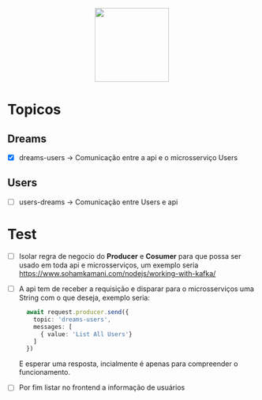 
<p align="center">
  <img height="150rem" src="../backend/assets/dreams-logo.png"/>
</p>



# Topicos

## Dreams

- [x] dreams-users -> Comunicação entre a api e o microsserviço Users

## Users
- [ ] users-dreams -> Comunicação entre Users e api

# Test

- [ ] Isolar regra de negocio do **Producer** e **Cosumer** para que possa ser usado em toda api e microsserviços, um exemplo seria https://www.sohamkamani.com/nodejs/working-with-kafka/


- [ ] A api tem de receber a requisição e disparar para o microsserviços uma String com o que deseja, exemplo seria: 
  ```ts
    await request.producer.send({
      topic: 'dreams-users',
      messages: [
        { value: 'List All Users'}
      ]
    })
  ````
  E esperar uma resposta, incialmente é apenas para compreender o funcionamento. 

- [ ] Por fim listar no frontend a informação de usuários
 
